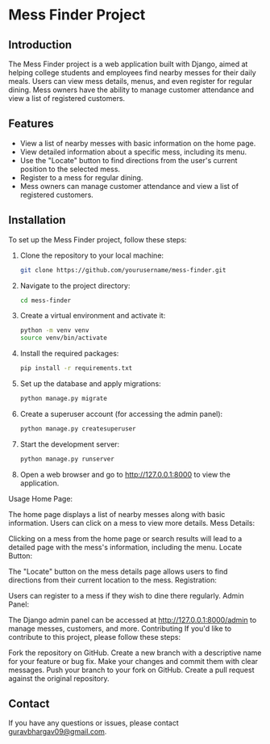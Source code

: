 
# Mess Finder Project

## Introduction

The Mess Finder project is a web application built with Django, aimed at helping college students and employees find nearby messes for their daily meals. Users can view mess details, menus, and even register for regular dining. Mess owners have the ability to manage customer attendance and view a list of registered customers.

## Features

- View a list of nearby messes with basic information on the home page.
- View detailed information about a specific mess, including its menu.
- Use the "Locate" button to find directions from the user's current position to the selected mess.
- Register to a mess for regular dining.
- Mess owners can manage customer attendance and view a list of registered customers.

## Installation

To set up the Mess Finder project, follow these steps:

1. Clone the repository to your local machine:

   ```bash
   git clone https://github.com/yourusername/mess-finder.git
2. Navigate to the project directory:

   ```bash
   cd mess-finder
3. Create a virtual environment and activate it:

   ```bash
   python -m venv venv
   source venv/bin/activate
4. Install the required packages:

   ```bash
   pip install -r requirements.txt
5. Set up the database and apply migrations:

   ```bash
   python manage.py migrate
6. Create a superuser account (for accessing the admin panel):

   ```bash
   python manage.py createsuperuser
7. Start the development server:
   
   ```bash
   python manage.py runserver
8. Open a web browser and go to http://127.0.0.1:8000 to view the application.

Usage
Home Page:

The home page displays a list of nearby messes along with basic information.
Users can click on a mess to view more details.
Mess Details:

Clicking on a mess from the home page or search results will lead to a detailed page with the mess's information, including the menu.
Locate Button:

The "Locate" button on the mess details page allows users to find directions from their current location to the mess.
Registration:

Users can register to a mess if they wish to dine there regularly.
Admin Panel:

The Django admin panel can be accessed at http://127.0.0.1:8000/admin to manage messes, customers, and more.
Contributing
If you'd like to contribute to this project, please follow these steps:

Fork the repository on GitHub.
Create a new branch with a descriptive name for your feature or bug fix.
Make your changes and commit them with clear messages.
Push your branch to your fork on GitHub.
Create a pull request against the original repository.

## Contact

If you have any questions or issues, please contact guravbhargav09@gmail.com.
```




